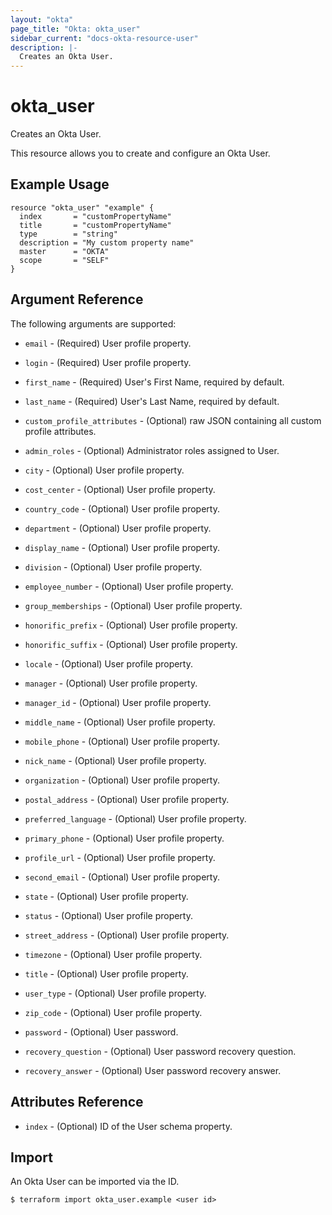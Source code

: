 ```yaml
---
layout: "okta"
page_title: "Okta: okta_user"
sidebar_current: "docs-okta-resource-user"
description: |-
  Creates an Okta User.
---
```


# okta_user

Creates an Okta User.

This resource allows you to create and configure an Okta User.

## Example Usage

```hcl
resource "okta_user" "example" {
  index       = "customPropertyName"
  title       = "customPropertyName"
  type        = "string"
  description = "My custom property name"
  master      = "OKTA"
  scope       = "SELF"
}
```

## Argument Reference

The following arguments are supported:

* `email` - (Required) User profile property.

* `login` - (Required) User profile property.

* `first_name` - (Required) User's First Name, required by default.

* `last_name` - (Required) User's Last Name, required by default.

* `custom_profile_attributes` - (Optional) raw JSON containing all custom profile attributes.

* `admin_roles` - (Optional) Administrator roles assigned to User.

* `city` - (Optional) User profile property.

* `cost_center` - (Optional) User profile property.

* `country_code` - (Optional) User profile property.

* `department` - (Optional) User profile property.

* `display_name` - (Optional) User profile property.

* `division` - (Optional) User profile property.

* `employee_number` - (Optional) User profile property.

* `group_memberships` - (Optional) User profile property.

* `honorific_prefix` - (Optional) User profile property.

* `honorific_suffix` - (Optional) User profile property.

* `locale` - (Optional) User profile property.

* `manager` - (Optional) User profile property.

* `manager_id` - (Optional) User profile property.

* `middle_name` - (Optional) User profile property.

* `mobile_phone` - (Optional) User profile property.

* `nick_name` - (Optional) User profile property.

* `organization` - (Optional) User profile property.

* `postal_address` - (Optional) User profile property.

* `preferred_language` - (Optional) User profile property.

* `primary_phone` - (Optional) User profile property.

* `profile_url` - (Optional) User profile property.

* `second_email` - (Optional) User profile property.

* `state` - (Optional) User profile property.

* `status` - (Optional) User profile property.

* `street_address` - (Optional) User profile property.

* `timezone` - (Optional) User profile property.

* `title` - (Optional) User profile property.

* `user_type` - (Optional) User profile property.

* `zip_code` - (Optional) User profile property.

* `password` - (Optional) User password.

* `recovery_question` - (Optional) User password recovery question.

* `recovery_answer` - (Optional) User password recovery answer.

## Attributes Reference

* `index` - (Optional) ID of the User schema property.

## Import

An Okta User can be imported via the ID.

```
$ terraform import okta_user.example <user id>
```
